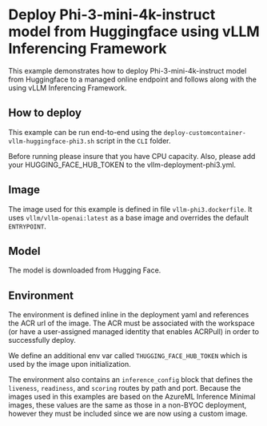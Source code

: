 # Deploy Phi-3-mini-4k-instruct model from Huggingface using vLLM Inferencing Framework

This example demonstrates how to deploy Phi-3-mini-4k-instruct model from Huggingface to a managed online endpoint and follows along with the using vLLM Inferencing Framework.

## How to deploy
This example can be run end-to-end using the `deploy-customcontainer-vllm-huggingface-phi3.sh` script in the `CLI` folder. 

Before running please insure that you have CPU capacity. Also, please add your HUGGING_FACE_HUB_TOKEN to the vllm-deployment-phi3.yml. 

## Image
The image used for this example is defined in file `vllm-phi3.dockerfile`. It uses `vllm/vllm-openai:latest` as a base image and overrides the default `ENTRYPOINT`. 

## Model
The model is downloaded from Hugging Face. 

## Environment
The environment is defined inline in the deployment yaml and references the ACR url of the image. The ACR must be associated with the workspace (or have a user-assigned managed identity that enables ACRPull) in order to successfully deploy.

We define an additional env var called `THUGGING_FACE_HUB_TOKEN` which is used by the image upon initialization. 

The environment also contains an `inference_config` block that defines the `liveness`, `readiness`, and `scoring` routes by path and port. Because the images used in this examples are based on the AzureML Inference Minimal images, these values are the same as those in a non-BYOC deployment, however they must be included since we are now using a custom image. 
